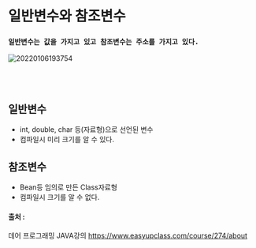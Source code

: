 # 일반변수와 참조변수
### `일반변수는 값을 가지고 있고 참조변수는 주소를 가지고 있다.`

![20220106193754](https://user-images.githubusercontent.com/78770230/148370033-9b5b2cad-3723-46f2-9087-f42e7c287f8a.jpg)


<br/><br/>
## 일반변수

- int, double, char 등(자료형)으로 선언된 변수
- 컴파일시 미리 크기를 알 수 있다.


## 참조변수

- Bean등 임의로 만든 Class자료형
- 컴파일시 크기를 알 수 없다.


#### 출처 : 
데어 프로그래밍 JAVA강의 <https://www.easyupclass.com/course/274/about>
